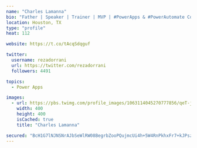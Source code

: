 ```yaml
---
name: "Charles Lamanna"
bio: "Father | Speaker | Trainer | MVP | #PowerApps & #PowerAutomate Community Super User | YouTuber Right-pointing triangle http://youtube.com/c/rezadorrani | Learn - Share - Clockwise rightwards and leftwards open circle arrows"
location: Houston, TX
type: "profile"
heat: 112

website: https://t.co/tAcqSdqguf

twitter:
  username: rezadorrani
  url: https://twitter.com/rezadorrani
  followers: 4491

topics:
  - Power Apps

images:
  - url: https://pbs.twimg.com/profile_images/1063114045270777856/qeT-jpWr_400x400.jpg
    width: 400
    height: 400
    isCached: true
    title: "Charles Lamanna"

secured: "BcH1G7lNJNSNrAJbSeWlRW08BegrbZooPQujmcUi4h+5W4RnPkhxFr7+kJPszfgIIHj1OEYPNVU8p6bMRn6Yb2eOD/VqrI2K92WtOmfRHd+2pFgaSAk4WqJA7Gh4Mt/7ykUKN6QjVqyoIO1QRJpTHWpUmFiyMrl+B6bMpKfS6DUgNltjChQhhXd7c/uAiIwUAawOvp1B2E1bM4aw7RrqMCnKv8dxTrM6JZxHywXrnZ48d+6D3jCDD2zcSgJDoAwF9Ed+yT8/dXljq2uQZZ7amfKZRCGDLey7jSsXCXvXsCQIv1ABJ0VfMdN+dEodBzyYWHjTJxQQfaJczhruBEvK2P6Lz37j6UjeoHKVt8iPphveDRAyoPKxne5WsDmqOi2EFtmR8/FnSfvxiD+AM12WgjR2x7ypuGzI+r4YnQJLcJY=;MTxLkEKWfzP3gYbiswrkrQ=="
---
```


